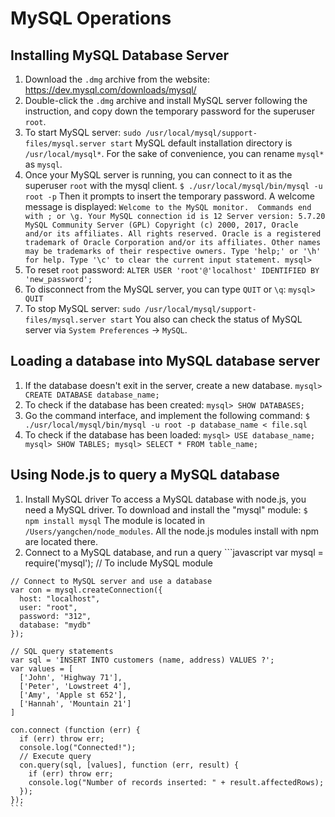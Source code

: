 # MySQL Operations
## Installing MySQL Database Server
  1. Download the `.dmg` archive from the website: https://dev.mysql.com/downloads/mysql/
  2. Double-click the `.dmg` archive and install MySQL server following the instruction, and copy down the   temporary password for the superuser `root`.
  3. To start MySQL server:
    ```
    sudo /usr/local/mysql/support-files/mysql.server start
    ```
    MySQL default installation directory is `/usr/local/mysql*`. For the sake of convenience, you can rename `mysql*` as `mysql`.
  4. Once your MySQL server is running, you can connect to it as the superuser `root` with the mysql client.
    ```
    $ ./usr/local/mysql/bin/mysql -u root -p
    ```
    Then it prompts to insert the temporary password. A welcome message is displayed:
    ```
    Welcome to the MySQL monitor.  Commands end with ; or \g.
    Your MySQL connection id is 12
    Server version: 5.7.20 MySQL Community Server (GPL)
    Copyright (c) 2000, 2017, Oracle and/or its affiliates. All rights reserved.
    Oracle is a registered trademark of Oracle Corporation and/or its
    affiliates. Other names may be trademarks of their respective
    owners.
    Type 'help;' or '\h' for help. Type '\c' to clear the current input statement.
    mysql>
    ```
  5. To reset `root` password:
    ```
    ALTER USER 'root'@'localhost' IDENTIFIED BY 'new_password';
    ```
  6. To disconnect from the MySQL server, you can type `QUIT` or `\q`:
    ```
    mysql> QUIT
    ```
  7. To stop MySQL server:
    ```
    sudo /usr/local/mysql/support-files/mysql.server start
    ```
    You also can check the status of MySQL server via `System Preferences` -> `MySQL`.

## Loading a database into MySQL database server
  1. If the database doesn't exit in the server, create a new database.
    ```
    mysql> CREATE DATABASE database_name;
    ```
  2. To check if the database has been created:
    ```
    mysql> SHOW DATABASES;
    ```
  3. Go the command interface, and implement the following command:
    ```
    $ ./usr/local/mysql/bin/mysql -u root -p database_name < file.sql
    ```
  4. To check if the database has been loaded:
    ```
    mysql> USE database_name;
    mysql> SHOW TABLES;
    mysql> SELECT * FROM table_name;
    ```

## Using Node.js to query a MySQL database
  1. Install MySQL driver
    To access a MySQL database with node.js, you need a MySQL driver. To download and install the "mysql" module:
    ```
    $ npm install mysql
    ```
    The module is located in `/Users/yangchen/node_modules`. All the node.js modules install with npm are located there.
  2. Connect to a MySQL database, and run a query
    ```javascript
    var mysql = require('mysql');   // To include MySQL module

    // Connect to MySQL server and use a database
    var con = mysql.createConnection({             
      host: "localhost",
      user: "root",
      password: "312",
      database: "mydb"
    });

    // SQL query statements
    var sql = 'INSERT INTO customers (name, address) VALUES ?';
    var values = [
      ['John', 'Highway 71'],
      ['Peter', 'Lowstreet 4'],
      ['Amy', 'Apple st 652'],
      ['Hannah', 'Mountain 21']
    ]

    con.connect (function (err) {
      if (err) throw err;
      console.log("Connected!");
      // Execute query
      con.query(sql, [values], function (err, result) {
        if (err) throw err;
        console.log("Number of records inserted: " + result.affectedRows);
      });
    });
    ```
